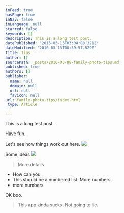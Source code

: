 ```yaml
---
inFeed: true
hasPage: true
inNav: false
inLanguage: null
starred: false
keywords: []
description: This is a long test post.
datePublished: '2016-03-13T03:04:00.321Z'
dateModified: '2016-03-13T00:59:57.529Z'
title: Tips
author: []
sourcePath: _posts/2016-03-08-family-photo-tips.md
published: true
authors: []
publisher:
  name: null
  domain: null
  url: null
  favicon: null
url: family-photo-tips/index.html
_type: Article

---
```

This is a long test post.

Have fun.

Let's see how things work out here.
![](https://the-grid-user-content.s3-us-west-2.amazonaws.com/c38fae29-50a8-4182-8f6b-792aecdc2a77.jpg)

Some ideas
![](https://the-grid-user-content.s3-us-west-2.amazonaws.com/344c6737-4fa9-4685-9083-933b6baa1b16.jpg)

> More details

* How can you
* This should be a numbered list. More numbers
* more numbers

OK boo.

> This app kinda sucks. Not going to lie.